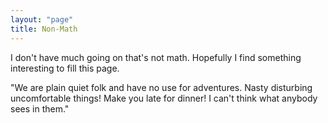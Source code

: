 ```yaml
---
layout: "page"
title: Non-Math
---
```


I don't have much going on that's not math. Hopefully I find something interesting to fill this page.

"We are plain quiet folk and have no use for adventures. Nasty disturbing uncomfortable things! Make you late for dinner! I can't think what anybody sees in them."